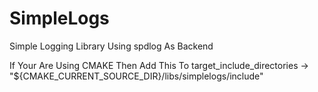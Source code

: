 # SimpleLogs

Simple Logging Library Using spdlog As Backend

If Your Are Using CMAKE Then Add This To target_include_directories -> "${CMAKE_CURRENT_SOURCE_DIR}/libs/simplelogs/include"